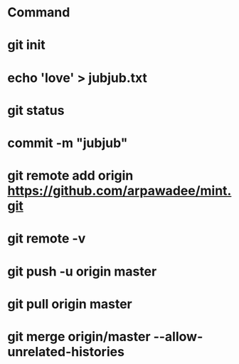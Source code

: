 # Command
# git init
# echo 'love' > jubjub.txt
# git status
# commit -m "jubjub"
# git remote add origin https://github.com/arpawadee/mint.git
# git remote -v
# git push -u origin master
# git pull origin master
# git merge origin/master --allow-unrelated-histories

